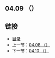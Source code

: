 ## 04.09 （）


## 链接
* [目录](https://github.com/alphaxlvii/go-zh/blob/master/tour/directory.md)
* 上一节：[04.08 （）](https://github.com/alphaxlvii/go-zh/blob/master/tour/04.08.md)
* 下一节：[04.10 （）](https://github.com/alphaxlvii/go-zh/blob/master/tour/04.010.md)
